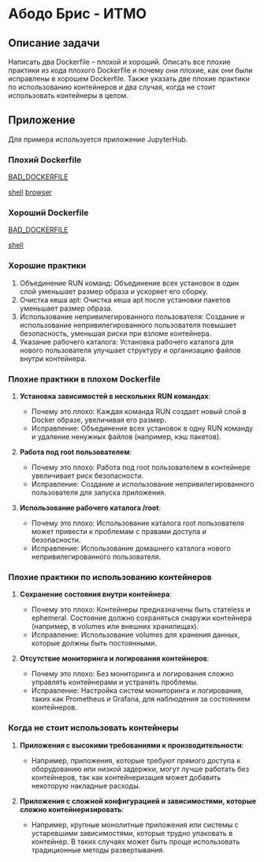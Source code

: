 # Абодо Брис - ИТМО
## Описание задачи

Написать два Dockerfile – плохой и хороший. Описать все плохие практики из кода плохого Dockerfile и почему они плохие, как они были исправлены в хорошем Dockerfile. Также указать две плохие практики по использованию контейнеров и два случая, когда не стоит использовать контейнеры в целом.

## Приложение

Для примера используется приложение JupyterHub.

### Плохий Dockerfile
[BAD_DOCKERFILE](../lab1/lab1_bad/Dockerfile)

[shell](./images/bad_powershell.png)
[browser](./images/good_browser.png)


### Хороший Dockerfile
[BAD_DOCKERFILE](../lab1/lab1_good/Dockerfile)

[shell](./images/bad_powershell.png)

### Хорошие практики
1. Объединение RUN команд: Объединение всех установок в один слой уменьшает размер образа и ускоряет его сборку.
2. Очистка кеша apt: Очистка кеша apt после установки пакетов уменьшает размер образа.
3. Использование непривилегированного пользователя: Создание и использование непривилегированного пользователя повышает безопасность, уменьшая риски при взломе контейнера.
4. Указание рабочего каталога: Установка рабочего каталога для нового пользователя улучшает структуру и организацию файлов внутри контейнера.

### Плохие практики в плохом Dockerfile

1. **Установка зависимостей в нескольких RUN командах**:
    - Почему это плохо: Каждая команда RUN создает новый слой в Docker образе, увеличивая его размер.
    - Исправление: Объединение всех установок в одну RUN команду и удаление ненужных файлов (например, кэш пакетов).

2. **Работа под root пользователем**:
    - Почему это плохо: Работа под root пользователем в контейнере увеличивает риск безопасности.
    - Исправление: Создание и использование непривилегированного пользователя для запуска приложения.

3. **Использование рабочего каталога /root**:
    - Почему это плохо: Использование каталога root пользователя может привести к проблемам с правами доступа и безопасности.
    - Исправление: Использование домашнего каталога нового непривилегированного пользователя.

### Плохие практики по использованию контейнеров

1. **Сохранение состояния внутри контейнера**:
    - Почему это плохо: Контейнеры предназначены быть статeless и ephemeral. Состояние должно сохраняться снаружи контейнера (например, в volumes или внешних хранилищах).
    - Исправление: Использование volumes для хранения данных, которые должны быть постоянными.

2. **Отсутствие мониторинга и логирования контейнеров**:
    - Почему это плохо: Без мониторинга и логирования сложно управлять контейнерами и устранять проблемы.
    - Исправление: Настройка систем мониторинга и логирования, таких как Prometheus и Grafana, для наблюдения за состоянием контейнеров.

### Когда не стоит использовать контейнеры

1. **Приложения с высокими требованиями к производительности**:
    - Например, приложения, которые требуют прямого доступа к оборудованию или низкой задержки, могут лучше работать без контейнеров, так как контейнеризация может добавить некоторую накладные расходы.

2. **Приложения с сложной конфигурацией и зависимостями, которые сложно контейнеризировать**:
    - Например, крупные монолитные приложения или системы с устаревшими зависимостями, которые трудно упаковать в контейнер. В таких случаях может быть проще использовать традиционные методы развертывания.